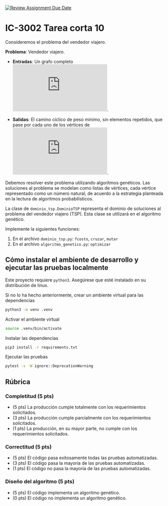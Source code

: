 [![Review Assignment Due Date](https://classroom.github.com/assets/deadline-readme-button-24ddc0f5d75046c5622901739e7c5dd533143b0c8e959d652212380cedb1ea36.svg)](https://classroom.github.com/a/w_pnISvh)
# IC-3002 Tarea corta 10

Consideremos el problema del vendedor viajero.

**Problema**: Vendedor viajero.

* **Entradas**: Un grafo completo ![`G`](https://latex.codecogs.com/png.latex?G).

* **Salidas**: El camino cíclico de peso mínimo, sin elementos repetidos, que pase por cada uno de los vértices de ![`G`](https://latex.codecogs.com/png.latex?G).

Debemos resolver este problema utilizando algoritmos genéticos. Las soluciones al problema se modelan como listas de vértices, cada vértice representado como un número natural, de acuerdo a la estrategia planteada en la lectura de algoritmos probabilísticos. 

La clase de `dominio_tsp.DominioTSP` representa el dominio de soluciones al problema del vendedor viajero (TSP). Esta clase se utilizará en el algoritmo genético. 

Implemente la siguientes funciones:

1. En el archivo `dominio_tsp.py`: `fcosto`, `cruzar`, `mutar`
2. En el archivo `algoritmo_genetico.py`: `optimizar`

## Cómo instalar el ambiente de desarrollo y ejecutar las pruebas localmente

Este proyecto requiere `python3`. Asegúrese que esté instalado en su distribución de linux.

Si no lo ha hecho anteriormente, crear un ambiente virtual para las dependencias

```bash
python3 -m venv .venv
```

Activar el ambiente virtual

```bash
source .venv/bin/activate
```

Instalar las dependencias

```bash
pip3 install -r requirements.txt
```

Ejecutar las pruebas

```bash
pytest -s -W ignore::DeprecationWarning
```

## Rúbrica

### Completitud (5 pts)

* (5 pts) La producción cumple totalmente con los requerimientos solicitados.
* (3 pts) La producción cumple parcialmente con los requerimientos solicitados.
* (1 pts) La producción, en su mayor parte, no cumple con los requerimientos solicitados.

### Correctitud (5 pts)

* (5 pts) El código pasa exitosamente todas las pruebas automatizadas.
* (3 pts) El código pasa la mayoría de las pruebas automatizadas.
* (1 pts) El código no pasa la mayoría de las pruebas automatizadas.

### Diseño del algoritmo (5 pts)

* (5 pts) El código implementa un algoritmo genético.
* (0 pts) El código no implementa un algoritmo genético.
